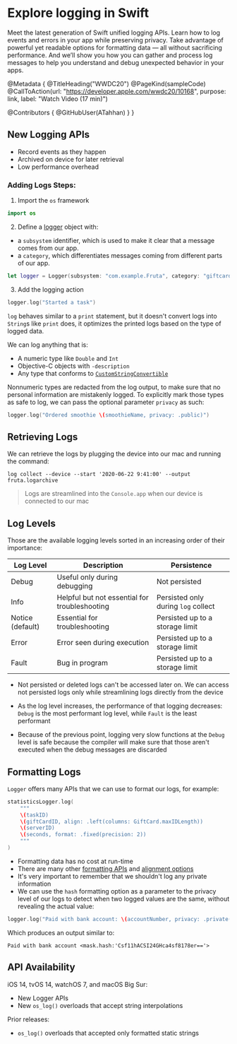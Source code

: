 # Explore logging in Swift

Meet the latest generation of Swift unified logging APIs. Learn how to log events and errors in your app while preserving privacy. Take advantage of powerful yet readable options for formatting data — all without sacrificing performance. And we’ll show you how you can gather and process log messages to help you understand and debug unexpected behavior in your apps.

@Metadata {
   @TitleHeading("WWDC20")
   @PageKind(sampleCode)
   @CallToAction(url: "https://developer.apple.com/wwdc20/10168", purpose: link, label: "Watch Video (17 min)")

   @Contributors {
      @GitHubUser(ATahhan)
   }
}



## New Logging APIs

* Record events as they happen
* Archived on device for later retrieval
* Low performance overhead

### Adding Logs Steps:

1. Import the `os` framework

```swift
import os
```

2. Define a [logger][loggerDoc] object with: 
  - a `subsystem` identifier, which is used to make it clear that a message comes from our app.
  - a `category`, which differentiates messages coming from different parts of our app.

```swift
let logger = Logger(subsystem: "com.example.Fruta", category: "giftcards")
```

3. Add the logging action

```swift
logger.log("Started a task")
```

`log` behaves similar to a `print` statement, but it doesn't convert logs into `String`s like `print` does, it optimizes the printed logs based on the type of logged data.

We can log anything that is:

* A numeric type like `Double` and `Int`
* Objective-C objects with `-description`
* Any type that conforms to [`CustomStringConvertible`][customProtocolDoc]

Nonnumeric types are redacted from the log output, to make sure that no personal information are mistakenly logged. To explicitly mark those types as safe to log, we can pass the optional parameter `privacy` as such:

```swift
logger.log("Ordered smoothie \(smoothieName, privacy: .public)")
```

## Retrieving Logs

We can retrieve the logs by plugging the device into our mac and running the command:

```
log collect --device --start '2020-06-22 9:41:00' --output fruta.logarchive
```

> Logs are streamlined into the `Console.app` when our device is connected to our mac

## Log Levels

Those are the available logging levels sorted in an increasing order of their importance:

| Log Level | Description | Persistence |
| ----------- | ----------- | ----------- |
| Debug | Useful only during debugging | Not persisted |
| Info | Helpful but not essential for troubleshooting | Persisted only during `log` collect |
| Notice (default) | Essential for troubleshooting | Persisted up to a storage limit |
| Error | Error seen during execution | Persisted up to a storage limit |
| Fault | Bug in program | Persisted up to a storage limit |

* Not persisted or deleted logs can't be accessed later on. We can access not persisted logs only while streamlining logs directly from the device

* As the log level increases, the performance of that logging decreases: `Debug` is the most performant log level, while `Fault` is the least performant

* Because of the previous point, logging very slow functions at the `Debug` level is safe because the compiler will make sure that those aren't executed when the debug messages are discarded

## Formatting Logs

`Logger` offers many APIs that we can use to format our logs, for example:

```swift
statisticsLogger.log(
    """
    \(taskID) 
    \(giftCardID, align: .left(columns: GiftCard.maxIDLength)) 
    \(serverID) 
    \(seconds, format: .fixed(precision: 2))
    """
)
```

* Formatting data has no cost at run-time
* There are many other [formatting APIs][formattingDoc] and [alignment options][alignmentDoc]
* It's very important to remember that we shouldn't log any private information
* We can use the `hash` formatting option as a parameter to the privacy level of our logs to detect when two logged values are the same, without revealing the actual value:

```swift
logger.log("Paid with bank account: \(accountNumber, privacy: .private(mask: .hash))")
```

Which produces an output similar to:

```
Paid with bank account <mask.hash:'Csf11hACSI24GHca4sf8178er=='>
```

## API Availability

iOS 14, tvOS 14, watchOS 7, and macOS Big Sur:

* New Logger APIs
* New `os_log()` overloads that accept string interpolations

Prior releases:

* `os_log()` overloads that accepted only formatted static strings

[customProtocolDoc]: https://developer.apple.com/documentation/swift/customstringconvertible
[formattingDoc]: https://developer.apple.com/documentation/os/oslogfloatformatting
[alignmentDoc]: https://developer.apple.com/documentation/os/oslogstringalignment
[loggerDoc]: https://developer.apple.com/documentation/os/logger
